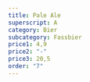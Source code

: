 ```yaml
---
title: Pale Ale
superscript: A
category: Bier
subcategory: Fassbier
price1: 4,9
price2: "-"
price3: 20,5
order: "7"
---
```

